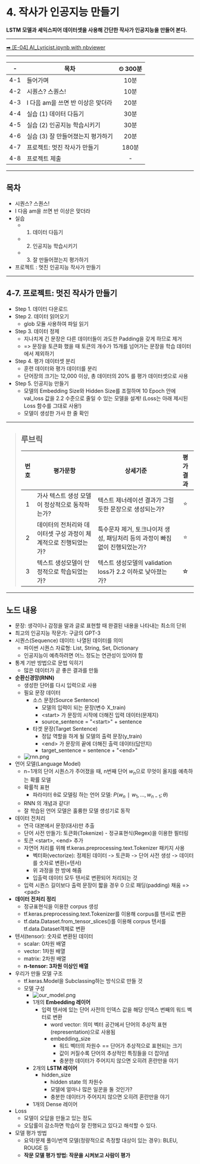 # 4. 작사가 인공지능 만들기

**LSTM 모델과 셰익스피어 데이터셋을 사용해 간단한 작사가 인공지능을 만들어 본다.**

---

[➡ [E-04] AI_Lyricist.ipynb with nbviewer](https://nbviewer.org/github/HRPzz/AIFFEL/blob/main/EXPLORATION/Node_04/%5BE-04%5D%20AI_Lyricist.ipynb)

---

|-|목차|⏲ 300분|
|:---:|---|:---:|
|4-1| 들어가며 | 10분|
|4-2| 시퀀스? 스퀀스! | 10분|
|4-3| I 다음 am을 쓰면 반 이상은 맞더라 | 20분|
|4-4| 실습 (1) 데이터 다듬기 | 30분|
|4-5| 실습 (2) 인공지능 학습시키기 | 30분|
|4-6| 실습 (3) 잘 만들어졌는지 평가하기 | 20분|
|4-7| 프로젝트: 멋진 작사가 만들기 | 180분|
|4-8| 프로젝트 제출|-|

---

## 목차

- 시퀀스? 스퀀스!
- I 다음 am을 쓰면 반 이상은 맞더라
- 실습
  - 1) 데이터 다듬기
  - 2) 인공지능 학습시키기
  - 3) 잘 만들어졌는지 평가하기
- 프로젝트 : 멋진 인공지능 작사가 만들기

---


## 4-7. 프로젝트: 멋진 작사가 만들기

- Step 1. 데이터 다운로드
- Step 2. 데이터 읽어오기
  - glob 모듈 사용하여 파일 읽기
- Step 3. 데이터 정제
  - 지나치게 긴 문장은 다른 데이터들이 과도한 Padding을 갖게 하므로 제거
  - => 문장을 토큰화 했을 때 토큰의 개수가 15개를 넘어가는 문장을 학습 데이터에서 제외하기
- Step 4. 평가 데이터셋 분리
  - 훈련 데이터와 평가 데이터를 분리
  - 단어장의 크기는 12,000 이상, 총 데이터의 20% 를 평가 데이터셋으로 사용
- Step 5. 인공지능 만들기
  - 모델의 Embedding Size와 Hidden Size를 조절하며 10 Epoch 안에 val_loss 값을 2.2 수준으로 줄일 수 있는 모델을 설계! (Loss는 아래 제시된 Loss 함수를 그대로 사용!)
  - 모델이 생성한 가사 한 줄 확인

---

>## **루브릭**
>
>|번호|평가문항|상세기준|평가결과|
>|:---:|---|---|:---:|
>|1|가사 텍스트 생성 모델이 정상적으로 동작하는가?|텍스트 제너레이션 결과가 그럴듯한 문장으로 생성되는가?|⭐|
>|2|데이터의 전처리와 데이터셋 구성 과정이 체계적으로 진행되었는가?|특수문자 제거, 토크나이저 생성, 패딩처리 등의 과정이 빠짐없이 진행되었는가?|⭐|
>|3|텍스트 생성모델이 안정적으로 학습되었는가?|텍스트 생성모델의 validation loss가 2.2 이하로 낮아졌는가?|☆|

---

## 노드 내용

- 문장: 생각이나 감정을 말과 글로 표현할 때 완결된 내용을 나타내는 최소의 단위
- 최고의 인공지능 작문가: 구글의 GPT-3
- 시퀀스(Sequence) 데이터: 나열된 데이터를 의미
  - 파이썬 시퀀스 자료형: List, String, Set, Dictionary
  - 인공지능이 예측하려면 어느 정도는 연관성이 있어야 함
- 통계 기반 방법으로 문법 익히기
  - 많은 데이터가 곧 좋은 결과를 만듦
- **순환신경망(RNN)**
  - 생성한 단어를 다시 입력으로 사용
  - 필요 문장 데이터
    - 소스 문장(Source Sentence)
      - 모델의 입력이 되는 문장(변수 X_train)
      - \<start> 가 문장의 시작에 더해진 입력 데이터(문제지)
      - source_sentence = "\<start>" + sentence
    - 타겟 문장(Target Sentence)
      - 정답 역할을 하게 될 모델의 출력 문장(y_train)
      - \<end> 가 문장의 끝에 더해진 출력 데이터(답안지)
      - target_sentence = sentence + "\<end>"
  - ![rnn.png](https://d3s0tskafalll9.cloudfront.net/media/images/E-12-RNN2.max-800x600.png)
- 언어 모델(Language Model)
  - n−1개의 단어 시퀀스가 주어졌을 때, n번째 단어 $w_n$으로 무엇이 올지를 예측하는 확률 모델
  - 확률적 표현
    - 파라미터 θ로 모델링 하는 언어 모델: $P(w_n∣w_1​,...,w_{n−1};θ)$
  - RNN 의 개념과 같다!
  - 잘 학습된 언어 모델은 훌륭한 모델 생성기로 동작
- 데이터 전처리
  - 연극 대본에서 문장(대사)만 추출
  - 단어 사전 만들기: 토큰화(Tokenize) - 정규표현식(Regex)을 이용한 필터링
  - 토큰 \<start>, \<end> 추가
  - 자연어 처리를 위해 tf.keras.preprocessing.text.Tokenizer 패키지 사용
    - 벡터화(vectorize): 정제된 데이터 -> 토큰화 -> 단어 사전 생성 -> 데이터를 숫자로 변환(=텐서)
    - 위 과정을 한 방에 해줌
    - 입출력 데이터 모두 텐서로 변환되어 처리되는 것
  - 입력 시퀀스 길이보다 출력 문장이 짧을 경우 0 으로 패딩(padding) 채움 => \<pad>
- **데이터 전처리 정리**
  - 정규표현식을 이용한 corpus 생성
  - tf.keras.preprocessing.text.Tokenizer를 이용해 corpus를 텐서로 변환
  - tf.data.Dataset.from_tensor_slices()를 이용해 corpus 텐서를 tf.data.Dataset객체로 변환
- 텐서(tensor): 숫자로 변환된 데이터
  - scalar: 0차원 배열
  - vector: 1차원 배열
  - matrix: 2차원 배열
  - **n-tensor: 3차원 이상인 배열**
- 우리가 만들 모델 구조
  - tf.keras.Model을 Subclassing하는 방식으로 만들 것
  - 모델 구성
    - ![our_model.png](https://d3s0tskafalll9.cloudfront.net/media/images/E-12-4.max-800x600.png)
    - 1개의 **Embedding 레이어**
      - 입력 텐서에 있는 단어 사전의 인덱스 값을 해당 인덱스 번째의 워드 벡터로 변환
        - word vector: 의미 벡터 공간에서 단어의 추상적 표현(representation)으로 사용됨
        - embedding_size
          - 워드 벡터의 차원수 == 단어가 추상적으로 표현되는 크기
          - 값이 커질수록 단어의 추상적인 특징들을 더 잡아냄
          - 충분한 데이터가 주어지지 않으면 오히려 혼란만을 야기
    - 2개의 **LSTM 레이어**
      - hidden_size
        - hidden state 의 차원수
        - 모델에 얼마나 많은 일꾼을 둘 것인가?
        - 충분한 데이터가 주어지지 않으면 오히려 혼란만을 야기
    - 1개의 Dense 레이어
- Loss
  - 모델이 오답을 만들고 있는 정도
  - 오답률이 감소하면 학습이 잘 진행되고 있다고 해석할 수 있다.
- 모델 평가 방법
  - 요약/문제 풀이/번역 모델(정량적으로 측정할 대상이 있는 경우): BLEU, ROUGE 등
  - **작문 모델 평가 방법: 작문을 시켜보고 사람이 평가**
